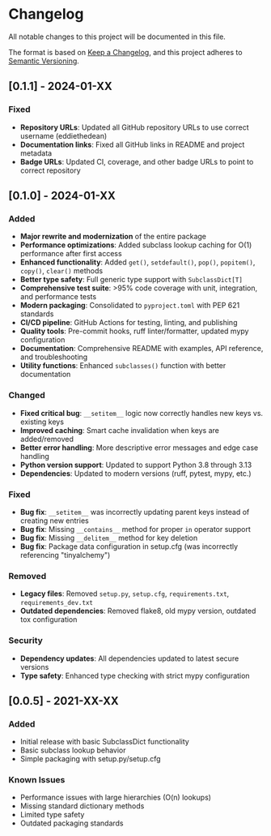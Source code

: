 # Changelog

All notable changes to this project will be documented in this file.

The format is based on [Keep a Changelog](https://keepachangelog.com/en/1.0.0/),
and this project adheres to [Semantic Versioning](https://semver.org/spec/v2.0.0.html).

## [0.1.1] - 2024-01-XX

### Fixed
- **Repository URLs**: Updated all GitHub repository URLs to use correct username (eddiethedean)
- **Documentation links**: Fixed all GitHub links in README and project metadata
- **Badge URLs**: Updated CI, coverage, and other badge URLs to point to correct repository

## [0.1.0] - 2024-01-XX

### Added
- **Major rewrite and modernization** of the entire package
- **Performance optimizations**: Added subclass lookup caching for O(1) performance after first access
- **Enhanced functionality**: Added `get()`, `setdefault()`, `pop()`, `popitem()`, `copy()`, `clear()` methods
- **Better type safety**: Full generic type support with `SubclassDict[T]`
- **Comprehensive test suite**: >95% code coverage with unit, integration, and performance tests
- **Modern packaging**: Consolidated to `pyproject.toml` with PEP 621 standards
- **CI/CD pipeline**: GitHub Actions for testing, linting, and publishing
- **Quality tools**: Pre-commit hooks, ruff linter/formatter, updated mypy configuration
- **Documentation**: Comprehensive README with examples, API reference, and troubleshooting
- **Utility functions**: Enhanced `subclasses()` function with better documentation

### Changed
- **Fixed critical bug**: `__setitem__` logic now correctly handles new keys vs. existing keys
- **Improved caching**: Smart cache invalidation when keys are added/removed
- **Better error handling**: More descriptive error messages and edge case handling
- **Python version support**: Updated to support Python 3.8 through 3.13
- **Dependencies**: Updated to modern versions (ruff, pytest, mypy, etc.)

### Fixed
- **Bug fix**: `__setitem__` was incorrectly updating parent keys instead of creating new entries
- **Bug fix**: Missing `__contains__` method for proper `in` operator support
- **Bug fix**: Missing `__delitem__` method for key deletion
- **Bug fix**: Package data configuration in setup.cfg (was incorrectly referencing "tinyalchemy")

### Removed
- **Legacy files**: Removed `setup.py`, `setup.cfg`, `requirements.txt`, `requirements_dev.txt`
- **Outdated dependencies**: Removed flake8, old mypy version, outdated tox configuration

### Security
- **Dependency updates**: All dependencies updated to latest secure versions
- **Type safety**: Enhanced type checking with strict mypy configuration

## [0.0.5] - 2021-XX-XX

### Added
- Initial release with basic SubclassDict functionality
- Basic subclass lookup behavior
- Simple packaging with setup.py/setup.cfg

### Known Issues
- Performance issues with large hierarchies (O(n) lookups)
- Missing standard dictionary methods
- Limited type safety
- Outdated packaging standards
